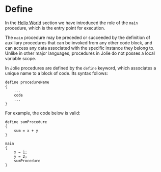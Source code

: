 # Define

In the [Hello World](https://github.com/jolie/docs/tree/fcd7521397e8fdbf285ff262d964f534a91060c5/getting-started/hello_world.md#hello-world) section we have introduced the role of the `main` procedure, which is the entry point for execution.

The `main` procedure may be preceded or succeeded by the definition of auxiliary procedures that can be invoked from any other code block, and can access any data associated with the specific instance they belong to. Unlike in other major languages, procedures in Jolie do not posses a local variable scope.

In Jolie procedures are defined by the `define` keyword, which associates a unique name to a block of code. Its syntax follows:

```jolie
define procedureName 
{
    ...
    code
    ...
}
```

For example, the code below is valid:

```jolie
define sumProcedure
{
    sum = x + y    
}

main
{
    x = 1;
    y = 2;
    sumProcedure    
}
```

